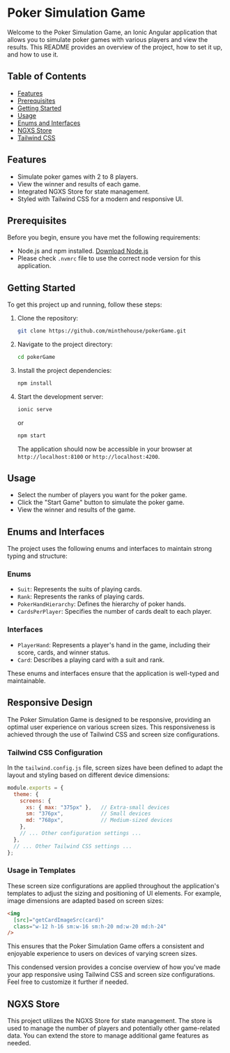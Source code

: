 
# Poker Simulation Game

Welcome to the Poker Simulation Game, an Ionic Angular application that allows you to simulate poker games with various players and view the results. This README provides an overview of the project, how to set it up, and how to use it.

## Table of Contents

- [Features](#features)
- [Prerequisites](#prerequisites)
- [Getting Started](#getting-started)
- [Usage](#usage)
- [Enums and Interfaces](#enums-and-interfaces)
- [NGXS Store](#ngxs-store)
- [Tailwind CSS](#tailwind-css)


## Features

- Simulate poker games with 2 to 8 players.
- View the winner and results of each game.
- Integrated NGXS Store for state management.
- Styled with Tailwind CSS for a modern and responsive UI.

## Prerequisites

Before you begin, ensure you have met the following requirements:

- Node.js and npm installed. [Download Node.js](https://nodejs.org/)
- Please check `.nvmrc` file to use the correct node version for this application. 

## Getting Started

To get this project up and running, follow these steps:

1. Clone the repository:

   ```bash
   git clone https://github.com/minthehouse/pokerGame.git
   ```

2. Navigate to the project directory:

   ```bash
   cd pokerGame
   ```

3. Install the project dependencies:

   ```bash
   npm install
   ```

4. Start the development server:

   ```bash
   ionic serve
   ```
   
   or
   
   ```bash
   npm start
   ```
   
   The application should now be accessible in your browser at `http://localhost:8100` or `http://localhost:4200`.

## Usage

- Select the number of players you want for the poker game.
- Click the "Start Game" button to simulate the poker game.
- View the winner and results of the game.

## Enums and Interfaces

The project uses the following enums and interfaces to maintain strong typing and structure:

### Enums

- `Suit`: Represents the suits of playing cards.
- `Rank`: Represents the ranks of playing cards.
- `PokerHandHierarchy`: Defines the hierarchy of poker hands.
- `CardsPerPlayer`: Specifies the number of cards dealt to each player.

### Interfaces

- `PlayerHand`: Represents a player's hand in the game, including their score, cards, and winner status.
- `Card`: Describes a playing card with a suit and rank.

These enums and interfaces ensure that the application is well-typed and maintainable.


## Responsive Design

The Poker Simulation Game is designed to be responsive, providing an optimal user experience on various screen sizes. This responsiveness is achieved through the use of Tailwind CSS and screen size configurations.

### Tailwind CSS Configuration

In the `tailwind.config.js` file, screen sizes have been defined to adapt the layout and styling based on different device dimensions:

```javascript
module.exports = {
  theme: {
    screens: {
      xs: { max: "375px" },   // Extra-small devices
      sm: "376px",            // Small devices
      md: "768px",            // Medium-sized devices
    },
    // ... Other configuration settings ...
  },
  // ... Other Tailwind CSS settings ...
};
```

### Usage in Templates

These screen size configurations are applied throughout the application's templates to adjust the sizing and positioning of UI elements. For example, image dimensions are adapted based on screen sizes:

```html
<img
  [src]="getCardImageSrc(card)"
  class="w-12 h-16 sm:w-16 sm:h-20 md:w-20 md:h-24"
/>
```

This ensures that the Poker Simulation Game offers a consistent and enjoyable experience to users on devices of varying screen sizes.

This condensed version provides a concise overview of how you've made your app responsive using Tailwind CSS and screen size configurations. Feel free to customize it further if needed.

## NGXS Store

This project utilizes the NGXS Store for state management. The store is used to manage the number of players and potentially other game-related data. You can extend the store to manage additional game features as needed.


